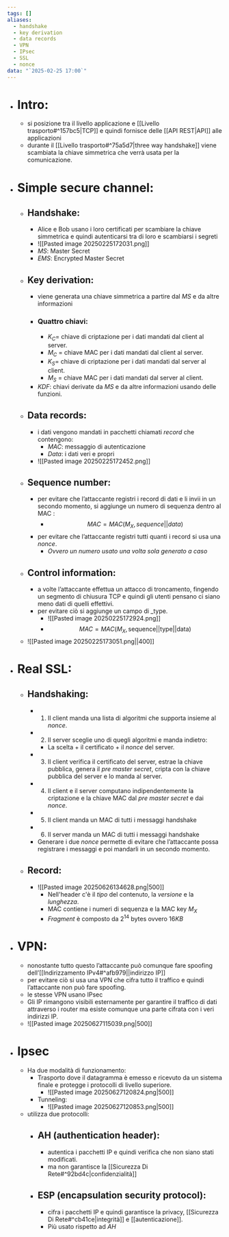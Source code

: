 ```yaml
---
tags: []
aliases:
  - handshake
  - key derivation
  - data records
  - VPN
  - IPsec
  - SSL
  - nonce
data: "`2025-02-25 17:00`"
---
```

- # Intro:
	- si posizione tra il livello applicazione e [[Livello trasporto#^157bc5|TCP]] e quindi fornisce delle [[API REST|API]] alle applicazioni  
	- durante il [[Livello trasporto#^75a5d7|three way handshake]] viene scambiata la chiave simmetrica che verrà usata per la comunicazione.
- # Simple secure channel:
	- ## Handshake:
		- Alice e Bob usano i loro certificati per scambiare la chiave simmetrica e quindi autenticarsi tra di loro e scambiarsi i segreti
		- ![[Pasted image 20250225172031.png]]
		- _MS_: Master Secret
		- _EMS_: Encrypted Master Secret
	- ## Key derivation:
		- viene generata una chiave simmetrica a partire dal _MS_ e da altre informazioni
		- ### Quattro chiavi:
			- $K_{C}=$ chiave di criptazione per i dati mandati dal client al server.
			- $M_{C}$ = chiave MAC per i dati mandati dal client al server.
			- $K_{S}=$ chiave di criptazione per i dati mandati dal server al client.
			- $M_{S}$ = chiave MAC per i dati mandati dal server al client.
		- $KDF$: chiavi derivate da _MS_ e da altre informazioni usando delle funzioni.
	- ## Data records:
		- i dati vengono mandati in pacchetti chiamati _record_ che contengono:
			- _MAC_: messaggio di autenticazione
			- _Data_: i dati veri e propri
		- ![[Pasted image 20250225172452.png]]
	- ## Sequence number:
		- per evitare che l’attaccante registri i record di dati e li invii in un secondo momento, si aggiunge un numero di sequenza dentro al MAC :
			- $$MAC=MAC(M_{X}, sequence||data)$$
		- per evitare che l’attaccante registri tutti quanti i record si usa una _nonce_.
			- _Ovvero un numero usato una volta sola generato a caso_ 
	- ## Control information:
		- a volte l’attaccante effettua un attacco di troncamento, fingendo un segmento di chiusura TCP e quindi gli utenti pensano ci siano meno dati di quelli effettivi. 
		- per evitare ciò si aggiunge un campo di _type.
			- ![[Pasted image 20250225172924.png]]
			- $$MAC=MAC(M_{X}, \text{sequence||type||data})$$
	-  ![[Pasted image 20250225173051.png||400]]
- # Real SSL:
	- ## Handshaking:
		- 1. Il client manda una lista di algoritmi che supporta insieme al _nonce_.
		- 2. Il server sceglie uno di quegli algoritmi e manda indietro:
			- La scelta + il certificato + il _nonce_ del server.
		- 3. Il client verifica il certificato del server, estrae la chiave pubblica, genera il _pre master secret_, cripta con la chiave pubblica del server e lo manda al server.
		- 4. Il client e il server computano indipendentemente la criptazione e la chiave MAC dal _pre master secret_ e dai _nonce_.
		- 5. Il client manda un MAC di tutti i messaggi handshake
		- 6. Il server manda un MAC di tutti i messaggi handshake
		- Generare i due _nonce_ permette di evitare che l’attaccante possa registrare i messaggi e poi mandarli in un secondo momento.
	- ## Record:
		- ![[Pasted image 20250626134628.png|500]]
			- Nell'header c'è il _tipo_ del contenuto, la _versione_ e la _lunghezza_.
			- MAC contiene i numeri di sequenza e la MAC key $M_{X}$
			- _Fragment_ è composto da $2^{14}$ bytes ovvero $16KB$
- # VPN:
	- nonostante tutto questo l’attaccante può comunque fare spoofing dell’[[Indirizzamento IPv4#^afb979||indirizzo IP]] 
	- per evitare ciò si usa una VPN che cifra tutto il traffico e quindi l’attaccante non può fare spoofing.
	- le stesse VPN usano IPsec 
	- Gli IP rimangono visibili esternamente per garantire il traffico di dati attraverso i router ma esiste comunque una parte cifrata con i veri indirizzi IP. 
	- ![[Pasted image 20250627115039.png|500]]
- # Ipsec
	- Ha due modalità di funzionamento:
		- Trasporto dove il datagramma è emesso e ricevuto da un sistema finale e protegge i protocolli di livello superiore.
			- ![[Pasted image 20250627120824.png|500]]
		- Tunneling:
			- ![[Pasted image 20250627120853.png|500]]
	- utilizza due protocolli:
		- ## AH (authentication header):
			- autentica i pacchetti IP e quindi verifica che non siano stati modificati. 
			- ma non garantisce la [[Sicurezza Di Rete#^92bd4c|confidenzialità]]
		- ## ESP (encapsulation security protocol):
			- cifra i pacchetti IP e quindi garantisce la privacy, [[Sicurezza Di Rete#^cb41ce|integrità]] e [[autenticazione]].
			- Più usato rispetto ad _AH_